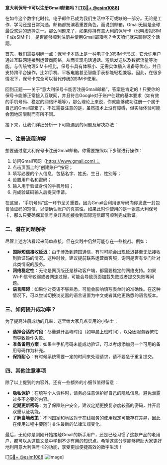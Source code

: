**意大利保号卡可以注册Gmail邮箱吗？[[TG💪+ @esim1088](https://t.me/s/esim1088)]**

在如今这个数字化时代，电子邮件已成为我们生活中不可或缺的一部分。无论是工作、学习还是日常沟通，邮箱都扮演着重要角色。而说到邮箱，Gmail无疑是全球最受欢迎的选择之一。那么问题来了，如果你持有意大利的保号卡（也叫虚拟SIM卡或eSIM卡），是否能够顺利注册并使用Gmail邮箱呢？今天咱们就来聊聊这个话题。

首先，我们需要明确一点：保号卡本质上是一种电子化的SIM卡形式，它允许用户通过互联网连接到运营商网络，从而实现电话通话、短信发送以及数据流量等功能。与传统物理SIM卡相比，保号卡具有体积小、无需实体插入设备等优点，并且支持跨平台操作，比如手机、平板电脑甚至智能手表都能轻松兼容。因此，在很多情况下，保号卡完全可以替代传统的SIM卡使用。

回到正题——关于“意大利保号卡能否注册Gmail邮箱”，答案是肯定的！只要你的保号卡能够正常接入互联网，并且符合Google对于账户创建的基本要求（如有效的手机号码、稳定的网络环境等），那么理论上来说，你就能够成功注册一个属于自己的Gmail邮箱了。不过需要注意的是，虽然技术上没有障碍，但实际体验可能会因地区限制而有所不同。

接下来，让我们详细分析一下可能遇到的问题及解决办法：

### **一、注册流程详解**
想要通过意大利保号卡注册Gmail邮箱，你需要按照以下步骤进行操作：
1. 访问Gmail官网（https://www.gmail.com）；
2. 点击页面上的“创建账户”按钮；
3. 填写必要的个人信息，包括名字、姓氏、生日、性别等；
4. 设置用户名和密码；
5. 输入用于验证身份的手机号码；
6. 完成验证码输入后提交申请。

在这里，“手机号码”这一环节至关重要。因为Gmail会利用该号码向你发送一封包含验证码的短信，以便确认账户的真实性。如果此时你使用的是一张意大利保号卡，那么只要确保其信号良好且能接收到国际短信即可顺利完成验证。

### **二、潜在问题解析**
尽管上述方法看起来简单直接，但在实践中仍然可能存在一些挑战。例如：
- **国际短信接收延迟**：由于涉及到跨国通信，有时可能会出现延迟甚至无法接收到验证码的情况。这种时候，建议提前联系运营商客服，询问是否有专门针对此类情况的服务。
- **网络稳定性**：无论是网页版还是移动客户端，都需要稳定的网络支持。如果Wi-Fi信号较弱或者网速过慢，可能会导致页面加载失败或者提交失败等问题。
- **语言障碍**：如果你对英语不够熟悉，可能会影响填写表单时的准确性。在这种情况下，可以尝试切换浏览器的语言设置为中文或者其他更熟悉的语言版本。

### **三、如何提升成功率？**
为了提高注册成功的几率，这里给大家几点实用的小贴士：
- **选择合适的时段**：尽量避开高峰时段（如早晨上班时间），以免因服务器繁忙而导致操作失败。
- **准备备用方案**：如果主手机号码未能成功验证，可以考虑添加另一个可用的备用号码作为补充。
- **保持耐心**：有时候系统需要一定的时间来处理请求，请不要急于重复提交。

### **四、其他注意事项**
除了以上提到的内容外，还有一些额外的小细节值得留意：
- **隐私保护**：在填写个人资料时，请务必注意保护好自己的隐私信息，避免泄露过多不必要的内容。
- **定期更新密码**：为了保障账户安全，建议定期更换复杂度较高的密码，并开启双重认证功能。
- **了解当地政策**：不同国家和地区对于在线服务的使用规定可能存在差异，因此在使用过程中要随时关注最新的法律法规变化。

最后，无论你是刚刚开始接触Gmail的新手用户，还是已经习惯了这款产品的老用户，都可以从这篇文章中学到不少有用的知识点。希望这些分享能够帮助大家更好地利用意大利保号卡的功能，享受更加便捷高效的数字生活！

[[TG💪+ @esim1088](https://t.me/s/esim1088) ![Image](https://i.postimg.cc/4NQfJmqS/Snipaste-2025-05-13-00-14-12.png)]